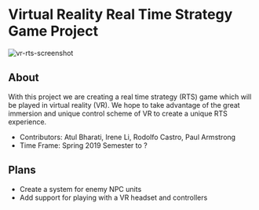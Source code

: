 # Virtual Reality Real Time Strategy Game Project

![vr-rts-screenshot](https://i.imgur.com/4XiHR5o.png)

## About

With this project we are creating a real time strategy (RTS) game which will be played in virtual reality (VR). We hope to take advantage of the great immersion and unique control scheme of VR to create a unique RTS experience.

* Contributors: Atul Bharati, Irene Li, Rodolfo Castro, Paul Armstrong
* Time Frame: Spring 2019 Semester to ?

## Plans

* Create a system for enemy NPC units
* Add support for playing with a VR headset and controllers
